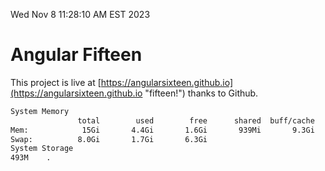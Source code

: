 Wed Nov  8 11:28:10 AM EST 2023

# Angular Fifteen


This project is live at [https://angularsixteen.github.io](https://angularsixteen.github.io "fifteen!") thanks to Github.

```bash
System Memory
               total        used        free      shared  buff/cache   available
Mem:            15Gi       4.4Gi       1.6Gi       939Mi       9.3Gi       9.6Gi
Swap:          8.0Gi       1.7Gi       6.3Gi
System Storage
493M	.
```
